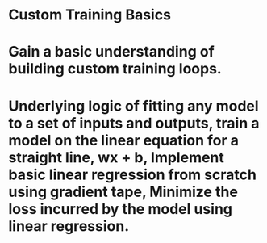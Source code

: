 # Custom Training Basics
# Gain a basic understanding of building custom training loops.

# Underlying logic of fitting any model to a set of inputs and outputs, train a model on the linear equation for a straight line, wx + b, Implement basic linear regression from scratch using gradient tape, Minimize the loss incurred by the model using linear regression.

